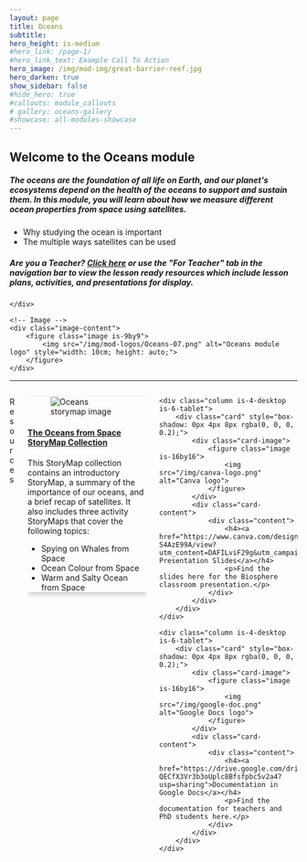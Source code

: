 ```yaml
---
layout: page
title: Oceans
subtitle: 
hero_height: is-medium
#hero_link: /page-1/
#hero_link_text: Example Call To Action
hero_image: /img/mod-img/great-barrier-reef.jpg
hero_darken: true
show_sidebar: false
#hide_hero: true
#callouts: module_callouts
# gallery: oceans-gallery
#showcase: all-modules-showcase
---
```


<div class="image-text-container">
    <!-- Text beside the image -->
    <div class="text-content">
<h2>Welcome to the Oceans module</h2>
        <h5>The oceans are the foundation of all life on Earth, and our planet's ecosystems depend on the health of the oceans to support and sustain them. In this module, you will learn about how we measure different ocean properties from space using satellites.</h5>
        <ul>
            <li>Why studying the ocean is important</li>
            <li>The multiple ways satellites can be used</li>
        </ul>
        <h5> <strong>Are you a Teacher?</strong> <a href="/lesson_ready/teachers/biosphere" target="_blank">Click here</a> or use the "For Teacher" tab in the navigation bar to view the lesson ready resources which include lesson plans, activities, and presentations for display.</h5> 

    </div>

    <!-- Image -->
    <div class="image-content">
        <figure class="image is-9by9">
            <img src="/img/mod-logos/Oceans-07.png" alt="Oceans module logo" style="width: 10cm; height: auto;">
        </figure>
    </div>
</div>

---

<div class="columns is-multiline">
    <div class="column is-12">
        <p class="title is-3 has-text-centered">Resources</p>
    </div>
    <div class="column is-4-desktop is-6-tablet">
        <div class="card" style="box-shadow: 0px 4px 8px rgba(0, 0, 0, 0.2);">
            <div class="card-image">
                <figure class="image is-16by16">
                    <img src="/img/storymap-img/oceans-bloom.png" alt="Oceans storymap image">
                </figure>
            </div>
            <div class="card-content">
                <div class="content">
                    <h4><a href="https://storymaps.arcgis.com/collections/28dec9a0aacd40e6bf349547fdde4557">The Oceans from Space StoryMap Collection</a></h4>
                    <p>This StoryMap collection contains an introductory StoryMap, a summary of the importance of our oceans, and a brief recap of satellites. It also includes three activity StoryMaps that cover the following topics:</p>
                    <ul>
                        <li>Spying on Whales from Space</li>
                        <li>Ocean Colour from Space</li>
                        <li>Warm and Salty Ocean from Space</li>
                    </ul>
                </div>
            </div>
        </div>
    </div>

    <div class="column is-4-desktop is-6-tablet">
        <div class="card" style="box-shadow: 0px 4px 8px rgba(0, 0, 0, 0.2);">
            <div class="card-image">
                <figure class="image is-16by16">
                    <img src="/img/canva-logo.png" alt="Canva logo">
                </figure>
            </div>
            <div class="card-content">
                <div class="content">
                    <h4><a href="https://www.canva.com/design/DAFILviF29g/iyDRmybKbcKT3-S4AzE99A/view?utm_content=DAFILviF29g&utm_campaign=designshare&utm_medium=link2&utm_source=sharebutton">Canva Presentation Slides</a></h4>
                    <p>Find the slides here for the Biosphere classroom presentation.</p>
                </div>
            </div>
        </div>
    </div>

    <div class="column is-4-desktop is-6-tablet">
        <div class="card" style="box-shadow: 0px 4px 8px rgba(0, 0, 0, 0.2);">
            <div class="card-image">
                <figure class="image is-16by16">
                    <img src="/img/google-doc.png" alt="Google Docs logo">
                </figure>
            </div>
            <div class="card-content">
                <div class="content">
                    <h4><a href="https://drive.google.com/drive/folders/1KA-QECfX3Vr3b3oUplc8Bfsfpbc5v2a4?usp=sharing">Documentation in Google Docs</a></h4>
                    <p>Find the documentation for teachers and PhD students here.</p>
                </div>
            </div>
        </div>
    </div>
</div>

